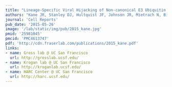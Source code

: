```yaml
---
title: "Lineage-Specific Viral Hijacking of Non-canonical E3 Ubiquitin Ligase Cofactors in the Evolution of Vif Anti-APOBEC3 Activity."
authors: "Kane JR, Stanley DJ, Hultquist JF, Johnson JR, Mietrach N, Binning JM, Jonsson SR, **Barelier S**, Newton BW, Johnson TL, Franks-Skiba KE, Li M, Brown WL, Gunnarsson HI, Adalbjornsdottir A, **Fraser JS**, Harris RS, Andresdottir V, Gross JD, Krogan NJ."
journal: 'Cell Reports'
pub_date: '2015-05-26'
image: '/lab/static/img/pub/2015_kane.jpg'
pmid: '25981045'
pmcid: 'PMC4613747'
pdf: 'http://cdn.fraserlab.com/publications/2015_kane.pdf'
links:
- name: Gross lab @ UC San Francisco
  url: http://grosslab.ucsf.edu/
- name: Krogan lab @ UC San Francisco
  url: http://kroganlab.ucsf.edu/
- name: HARC Center @ UC San Francisco
  url: http://harc.ucsf.edu/
---
```

